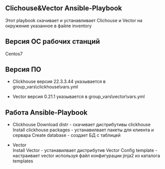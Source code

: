 ## Clichouse&Vector  Ansible-Playbook
Этот playbook скачивает и устанавливает Clichouse и Vector на окружение указанное в файле inventory

## Версия ОС рабочих станций
Centos7

## Версия ПО
- Clickhouse 
версия 22.3.3.44 
указывается в group_vars\сlickhouse\vars.yml 

- Vector 
версия 0.21.1 
указывается в group_vars\vector\vars.yml 

## Работа Ansible-Playbook
- Clickhouse 
Download  distr  - скачивает дистрибутивы clickhouse 
Install clickhouse packages - устанавилвает пакеты для клиента и сервара 
Create database - создает БД с таблицей 

- Vector  
Install Vector - устанавилвает дистрибутив  Vector
Config template - настраивает vector используя файл конфигурации jinja2 из каталога templates
